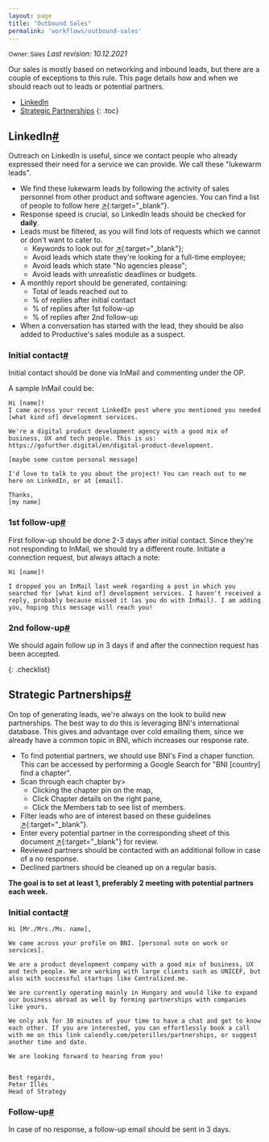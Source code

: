 ```yaml
---
layout: page
title: "Outbound Sales"
permalink: 'workflows/outbound-sales'
---
```

<small class="owner">Owner: Sales</small> _Last revision: 10.12.2021_

Our sales is mostly based on networking and inbound leads, but there are a couple of exceptions to this rule. This page details how and when we should reach out to leads or potential partners.

- [LinkedIn](#linkedin)
- [Strategic Partnerships](#strategic-partnerships)
{: .toc}

## LinkedIn[#](#linkedin)
Outreach on LinkedIn is useful, since we contact people who already expressed their need for a service we can provide. We call these "lukewarm leads".

- We find these lukewarm leads by following the activity of sales personnel from other product and software agencies. You can find a list of people to follow here [&#x2197;](https://bit.ly/3GxyZg5){:target="_blank"}.
- Response speed is crucial, so LinkedIn leads should be checked for **daily**.
- Leads must be filtered, as you will find lots of requests which we cannot or don't want to cater to.
    - Keywords to look out for [&#x2197;](https://bit.ly/3rUMGBy){:target="_blank"};
    - Avoid leads which state they're looking for a full-time employee;
    - Avoid leads which state "No agencies please";
    - Avoid leads with unrealistic deadlines or budgets.
- A monthly report should be generated, containing:
    - Total of leads reached out to
    - % of replies after initial contact 
    - % of replies after 1st follow-up 
    - % of replies after 2nd follow-up 
- When a conversation has started with the lead, they should be also added to Productive's sales module as a suspect.

### Initial contact[#](#linkedin-initial-contact)
Initial contact should be done via InMail and commenting under the OP.

A sample InMail could be:

```
Hi [name]!
I came across your recent LinkedIn post where you mentioned you needed [what kind of] development services.

We're a digital product development agency with a good mix of business, UX and tech people. This is us: https://gofurther.digital/en/digital-product-development.

[maybe some custom personal message]

I'd love to talk to you about the project! You can reach out to me here on LinkedIn, or at [email].

Thanks,
[my name]
```

### 1st follow-up[#](#linkedin-1st-follow-up)
First follow-up should be done 2-3 days after initial contact. Since they're not responding to InMail, we should try a different route. Initiate a connection request, but always attach a note:

```
Hi [name]!

I dropped you an InMail last week regarding a post in which you searched for [what kind of] development services. I haven't received a reply, probably because missed it (as you do with InMail). I am adding you, hoping this message will reach you!
```

### 2nd follow-up[#](#linkedin-2nd-follow-up)
We should again follow up in 3 days if and after the connection request has been accepted.

{: .checklist}


## Strategic Partnerships[#](#strategic-partnerships)
On top of generating leads, we're always on the look to build new partnerships. The best way to do this is leveraging BNI's international database. This gives and advantage over cold emailing them, since we already have a common topic in BNI, which increases our response rate.

- To find potential partners, we should use BNI's Find a chaper function. This can be accessed by performing a Google Search for "BNI [country] find a chapter".
- Scan through each chapter by>
    - Clicking the chapter pin on the map,
    - Click Chapter details on the right pane,
    - Click the Members tab to see list of members.
- Filter leads who are of interest based on these guidelines [&#x2197;](https://bit.ly/3rQAORb){:target="_blank"}.
- Enter every potential partner in the corresponding sheet of this document [&#x2197;](https://bit.ly/3rQAORb){:target="_blank"} for review.
- Reviewed partners should be contacted with an additional follow in case of a no response.
- Declined partners should be cleaned up on a regular basis. 

**The goal is to set at least 1, preferably 2 meeting with potential partners each week.**

### Initial contact[#](#strategic-partnerships-initial-contact)
```
Hi [Mr./Mrs./Ms. name],

We came across your profile on BNI. [personal note on work or services].

We are a product development company with a good mix of business, UX and tech people. We are working with large clients such as UNICEF, but also with successful startups like Centralized.me. 

We are currently operating mainly in Hungary and would like to expand our business abroad as well by forming partnerships with companies like yours. 

We only ask for 30 minutes of your time to have a chat and get to know each other. If you are interested, you can effortlessly book a call with me on this link calendly.com/peterilles/partnerships, or suggest another time and date. 

We are looking forward to hearing from you!


Best regards,
Peter Illés
Head of Strategy
```

### Follow-up[#](#strategic-partnerships-follow-up)
In case of no response, a follow-up email should be sent in 3 days.